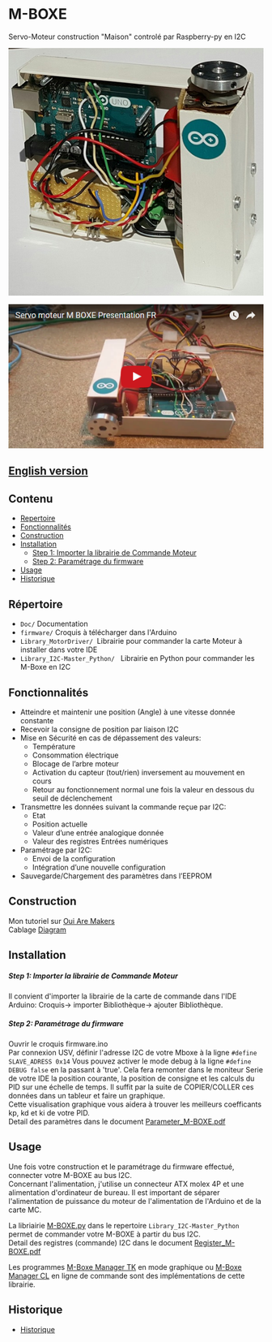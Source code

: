 # M-BOXE

Servo-Moteur construction "Maison" controlé par Raspberry-py en I2C

<img src="https://github.com/Nao974/M-BOXE/blob/master/M-BOXE.jpg" title="Photo M-BOXE" alt="Photo M-Boxe">  


[![](https://github.com/Nao974/M-BOXE/blob/master/doc/M-BOXE_Video.png)](https://youtu.be/asLjmGtZqu0)

## [English version](https://github.com/Nao974/M-BOXE/blob/master/README.md)  

## Contenu

* [Repertoire](https://github.com/Nao974/M-BOXE/blob/master/README_FR.md#répertoire)
* [Fonctionnalités](https://github.com/Nao974/M-BOXE/blob/master/README_FR.md#fonctionnalités)
* [Construction](https://github.com/Nao974/M-BOXE/blob/master/README_FR.md#construction)
* [Installation](https://github.com/Nao974/M-BOXE/blob/master/README_FR.md#installation)
	* [Step 1: Importer la librairie de Commande Moteur](https://github.com/Nao974/M-BOXE/blob/master/README_FR.md#step-1-importer-la-librairie-de-commande-moteur)	
	* [Step 2: Paramétrage du firmware](https://github.com/Nao974/M-BOXE/blob/master/README_FR.md#step-2-paramétrage-du-firmware)
* [Usage](https://github.com/Nao974/M-BOXE/blob/master/README_FR.md#usage)
* [Historique](https://github.com/Nao974/M-BOXE/blob/master/README_FR.md#historique)


## Répertoire

* ```Doc/```       Documentation
* ```firmware/```  Croquis à télécharger dans l'Arduino
* ```Library_MotorDriver/```  Librairie pour commander la carte Moteur à installer dans votre IDE
* ```Library_I2C-Master_Python/```   Librairie en Python pour commander les M-Boxe en I2C


## Fonctionnalités

* Atteindre et maintenir une position (Angle) à une vitesse donnée constante
* Recevoir la consigne de position par liaison I2C
* Mise en Sécurité en cas de dépassement des valeurs:
	* Température
	* Consommation électrique
	* Blocage de l’arbre moteur
	* Activation du capteur (tout/rien) inversement au mouvement en cours
	* Retour au fonctionnement normal une fois la valeur en dessous du seuil de déclenchement
* Transmettre les données suivant la commande reçue par I2C:
	* Etat
	* Position actuelle
	* Valeur d’une entrée analogique donnée
	* Valeur des registres Entrées numériques
* Paramétrage par I2C:
	* Envoi de la configuration
	* Intégration d’une nouvelle configuration
* Sauvegarde/Chargement des paramètres dans l’EEPROM


## Construction

Mon tutoriel sur [Oui Are Makers](http://ouiaremakers.com/posts/tutoriel-diy-maxi-servo-moteur-i2c)  
Cablage [Diagram](https://github.com/Nao974/M-BOXE/blob/master/doc/Wiring.png)

## Installation

##### Step 1: Importer la librairie de Commande Moteur 

Il convient d'importer la librairie de la carte de commande dans l'IDE Arduino: 
	Croquis-> importer Bibliothèque-> ajouter Bibliothèque.


##### Step 2: Paramétrage du firmware

Ouvrir le croquis firmware.ino  
Par connexion USV, définir l'adresse I2C de votre Mboxe à la ligne ``` #define SLAVE_ADRESS 0x14 ```
Vous pouvez activer le mode debug à la ligne ```#define DEBUG false``` en la passant à 'true'. Cela fera remonter dans le moniteur Serie de votre IDE la position courante, la position de consigne et les calculs du PID sur une échelle de temps. Il suffit par la suite de COPIER/COLLER ces données dans un tableur et faire un graphique.  
Cette visualisation graphique vous aidera à trouver les meilleurs coefficants kp, kd et ki de votre PID.  
Detail des paramètres dans le document [Parameter_M-BOXE.pdf](https://github.com/Nao974/M-BOXE/blob/master/doc/Parameter_M-BOXE.pdf)


## Usage

Une fois votre construction et le paramétrage du firmware effectué, connecter votre M-BOXE au bus I2C.  
Concernant l'alimentation, j'utilise un connecteur ATX molex 4P et une alimentation d'ordinateur de bureau. Il est important de séparer l'alimentation de puissance du moteur de l'alimentation de l'Arduino et de la carte MC.  

La libriairie [M-BOXE.py](https://github.com/Nao974/M-BOXE/blob/master/Library_I2C-Master_Python/M-BOXE.py) dans le repertoire `Library_I2C-Master_Python` permet de commander votre M-BOXE à partir du bus I2C.  
Detail des registres (commande) I2C dans le document [Register_M-BOXE.pdf](https://github.com/Nao974/M-BOXE/blob/master/doc/Register_I2C_M-BOXE.pdf)  

Les programmes [M-Boxe Manager TK](https://github.com/Nao974/M-BOXE_Manager_TK) en mode graphique ou  [M-Boxe Manager CL](https://github.com/Nao974/M-BOXE_Manager_CL) en ligne de commande sont des implémentations de cette librairie.


## Historique

- [Historique](https://github.com/Nao974/M-BOXE/blob/master/history.md)


